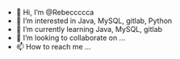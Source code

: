 - 👋 Hi, I’m @Rebeccccca
- 👀 I’m interested in Java, MySQL, gitlab, Python
- 🌱 I’m currently learning Java, MySQL, gitlab
- 💞️ I’m looking to collaborate on ...
- 📫 How to reach me ...

<!---
Rebeccccca/Rebeccccca is a ✨ special ✨ repository because its `README.md` (this file) appears on your GitHub profile.
You can click the Preview link to take a look at your changes.
--->
